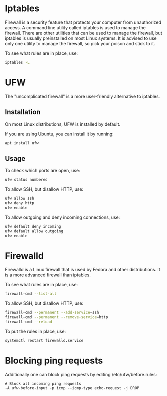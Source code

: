 <h1>Iptables</h1>
Firewall is a security feature that protects your computer from unauthorized access. A command line utility called iptables is used to manage the firewall. There are other utilities that can be used to manage the firewall, but iptables is usually preinstalled on most Linux systems. It is advised to use only one utility to manage the firewall, so pick your poison and stick to it.

To see what rules are in place, use:

```bash
iptables -L
```

<h1>UFW</h1>
The "uncomplicated firewall" is a more user-friendly alternative to iptables. 


<h2>Installation</h2>
On most Linux distributions, UFW is installed by default.

If you are using Ubuntu, you can install it by running:

```bash
apt install ufw
```

<h2>Usage</h2>
To check which ports are open, use:

```bash
ufw status numbered
```

To allow SSH, but disallow HTTP, use:

```bash
ufw allow ssh
ufw deny http
ufw enable
```

To allow outgoing and deny incoming connections, use:

```bash
ufw default deny incoming
ufw default allow outgoing
ufw enable
```

<h1>Firewalld</h1>
Firewalld is a Linux firewall that is used by Fedora and other distributions. It is a more advanced firewall than iptables. 

To see what rules are in place, use:

```bash
firewall-cmd --list-all
```

To allow SSH, but disallow HTTP, use:

```bash
firewall-cmd --permanent --add-service=ssh
firewall-cmd --permanent --remove-service=http
firewall-cmd --reload
```

To put the rules in place, use:

```bash
systemctl restart firewalld.service
```

<h1>Blocking ping requests</h1>

Additionally one can block ping requests by editing /etc/ufw/before.rules:

```
# Block all incoming ping requests
-A ufw-before-input -p icmp --icmp-type echo-request -j DROP
```
